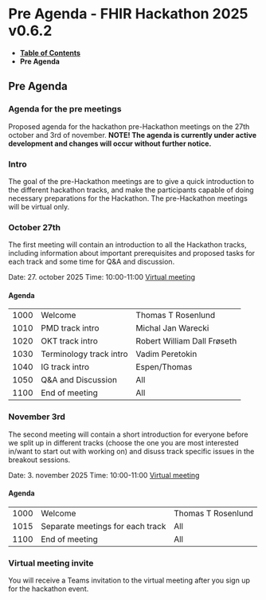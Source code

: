 # Pre Agenda - FHIR Hackathon 2025 v0.6.2

* [**Table of Contents**](toc.md)
* **Pre Agenda**

## Pre Agenda

### Agenda for the pre meetings

Proposed agenda for the hackathon pre-Hackathon meetings on the 27th october and 3rd of november.
 **NOTE! The agenda is currently under active development and changes will occur without further notice.**

### Intro

The goal of the pre-Hackathon meetings are to give a quick introduction to the different hackathon tracks, and make the participants capable of doing necessary preparations for the Hackathon. The pre-Hackathon meetings will be virtual only.

### October 27th

The first meeting will contain an introduction to all the Hackathon tracks, including information about important prerequisites and proposed tasks for each track and some time for Q&A and discussion.

Date: 27. october 2025
 Time: 10:00-11:00
 [Virtual meeting](https://hl7norway.github.io/FHIR-hackathon-2025/currentbuild/FHIR-Hackathon-pre-meeting-1.ics)

#### Agenda

| | | |
| :--- | :--- | :--- |
| 1000 | Welcome | Thomas T Rosenlund |
| 1010 | PMD track intro | Michal Jan Warecki |
| 1020 | OKT track intro | Robert William Dall Frøseth |
| 1030 | Terminology track intro | Vadim Peretokin |
| 1040 | IG track intro | Espen/Thomas |
| 1050 | Q&A and Discussion | All |
| 1100 | End of meeting | All |

### November 3rd

The second meeting will contain a short introduction for everyone before we split up in different tracks (choose the one you are most interested in/want to start out with working on) and disuss track specific issues in the breakout sessions.

Date: 3. november 2025
 Time: 10:00-11:00
 [Virtual meeting](https://hl7norway.github.io/FHIR-hackathon-2025/currentbuild/FHIR-Hackathon-pre-meeting-2.ics)

#### Agenda

| | | |
| :--- | :--- | :--- |
| 1000 | Welcome | Thomas T Rosenlund |
| 1015 | Separate meetings for each track | All |
| 1100 | End of meeting | All |

### Virtual meeting invite

You will receive a Teams invitation to the virtual meeting after you sign up for the hackathon event.

